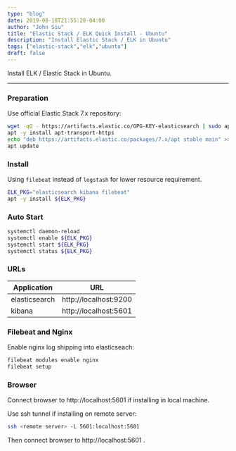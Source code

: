 ```yaml
---
type: "blog"
date: 2019-08-18T21:55:28-04:00
author: "John Siu"
title: "Elastic Stack / ELK Quick Install - Ubuntu"
description: "Install Elastic Stack / ELK in Ubuntu"
tags: ["elastic-stack","elk","ubuntu"]
draft: false
---
```

Install ELK / Elastic Stack in Ubuntu.
<!--more-->

---

### Preparation

Use official Elastic Stack 7.x repository:

```sh
wget -qO - https://artifacts.elastic.co/GPG-KEY-elasticsearch | sudo apt-key add -
apt -y install apt-transport-https
echo "deb https://artifacts.elastic.co/packages/7.x/apt stable main" >> /etc/apt/sources.list.d/elastic-7.x.list
apt update
```

### Install

Using `filebeat` instead of `logstash` for lower resource requirement.

```sh
ELK_PKG="elasticsearch kibana filebeat"
apt -y install ${ELK_PKG}
```

### Auto Start

```sh
systemctl daemon-reload
systemctl enable ${ELK_PKG}
systemctl start ${ELK_PKG}
systemctl status ${ELK_PKG}
```

### URLs

Application|URL
---|---
elasticsearch|http://localhost:9200
kibana|http://localhost:5601

### Filebeat and Nginx

Enable nginx log shipping into elasticseach:

```sh
filebeat modules enable nginx
filebeat setup
```

### Browser

Connect browser to http://localhost:5601 if installing in local machine.

Use ssh tunnel if installing on remote server:

```sh
ssh <remote server> -L 5601:localhost:5601
```

Then connect browser to http://localhost:5601 .
